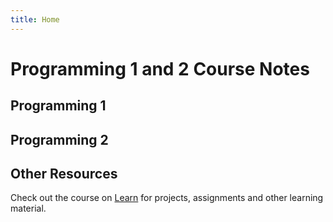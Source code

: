 ```yaml
---
title: Home
---
```


# Programming 1 and 2 Course Notes

## Programming 1


## Programming 2


## Other Resources

Check out the course on [Learn](https://learn.rrc.ca) for projects, assignments and other learning material.
